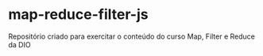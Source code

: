 # map-reduce-filter-js
Repositório criado para exercitar o conteúdo do curso Map, Filter e Reduce da DIO
